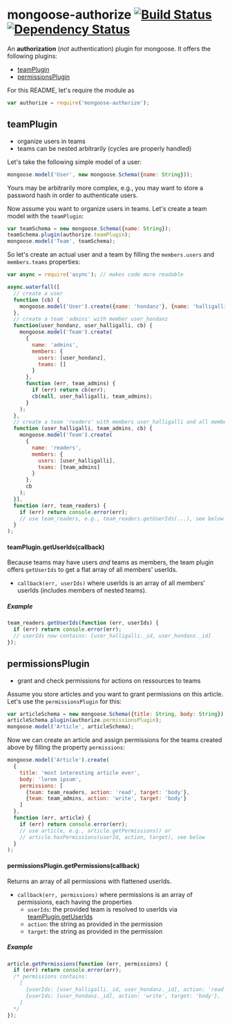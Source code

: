 # mongoose-authorize [![Build Status](https://travis-ci.org/paperhub/mongoose-authorize.svg)](https://travis-ci.org/paperhub/mongoose-authorize) [![Dependency Status](https://gemnasium.com/paperhub/mongoose-authorize.svg)](https://gemnasium.com/paperhub/mongoose-authorize)

An **authorization** (*not* authentication) plugin for mongoose. It offers the following plugins:

 * [teamPlugin](#teamplugin)
 * [permissionsPlugin](#permissionsplugin)

For this README, let's require the module as
```javascript
var authorize = require('mongoose-authorize');
```

## teamPlugin
 * organize users in teams
 * teams can be nested arbitrarily (cycles are properly handled)

Let's take the following simple model of a user:
```javascript
mongoose.model('User', new mongoose.Schema({name: String}));
```
Yours may be arbitrarily more complex, e.g., you may want to store a password hash in order to authenticate users.

Now assume you want to organize users in teams. Let's create a team model with the `teamPlugin`:
```javascript
var teamSchema = new mongoose.Schema({name: String});
teamSchema.plugin(authorize.teamPlugin);
mongoose.model('Team', teamSchema);
```

So let's create an actual user and a team by filling the `members.users` and `members.teams` properties:
```javascript
var async = require('async'); // makes code more readable

async.waterfall([
  // create a user
  function (cb) {
    mongoose.model('User').create({name: 'hondanz'}, {name: 'halligalli'}, cb);
  },
  // create a team 'admins' with member user_hondanz
  function(user_hondanz, user_halligalli, cb) {
    mongoose.model('Team').create(
      {
        name: 'admins',
        members: {
          users: [user_hondanz],
          teams: []
        }
      },
      function (err, team_admins) {
        if (err) return cb(err);
        cb(null, user_halligalli, team_admins);
      }
    );
  },
  // create a team 'readers' with members user_halligalli and all members of team_admins
  function (user_halligalli, team_admins, cb) {
    mongoose.model('Team').create(
      {
        name: 'readers',
        members: {
          users: [user_halligalli],
          teams: [team_admins]
        }
      },
      cb
    );
  }],
  function (err, team_readers) {
    if (err) return console.error(err);
    // use team_readers, e.g., team_readers.getUserIds(...), see below
  }
);
```
#### teamPlugin.getUserIds(callback)
Because teams may have users *and* teams as members, the team plugin offers `getUserIds` to get a flat array of all members' userIds.

 * `callback(err, userIds)` where userIds is an array of all members' userIds (includes members of nested teams).

##### Example
```javascript
team_readers.getUserIds(function (err, userIds) {
  if (err) return console.error(err);
  // userIds now contains: [user_halligalli._id, user_hondanz._id]
});
```

## permissionsPlugin
 * grant and check permissions for actions on ressources to teams

Assume you store articles and you want to grant permissions on this article. Let's use the `permissionsPlugin` for this:
```javascript
var articleSchema = new mongoose.Schema({title: String, body: String});
articleSchema.plugin(authorize.permissionsPlugin);
mongoose.model('Article', articleSchema);
```
Now we can create an article and assign permissions for the teams created above by filling the property `permissions`:
```javascript
mongoose.model('Article').create(
  {
    title: 'most interesting article ever',
    body: 'lorem ipsum',
    permissions: [
      {team: team_readers, action: 'read', target: 'body'},
      {team: team_admins, action: 'write', target: 'body'}
    ]
  },
  function (err, article) {
    if (err) return console.error(err);
    // use article, e.g., article.getPermissions() or
    // article.hasPermissions(userId, action, target), see below
  }
);
```

#### permissionsPlugin.getPermissions(callback)

Returns an array of all permissions with flattened userIds.

 * `callback(err, permissions)` where permissions is an array of permissions, each having the properties
    * `userIds`: the provided team is resolved to userIds via [teamPlugin.getUserIds](#teamplugingetuseridscallback)
    * `action`: the string as provided in the permission
    * `target`: the string as provided in the permission

##### Example
```javascript
article.getPermissions(function (err, permissions) {
  if (err) return console.error(err);
  /* permissions contains:
    [
      {userIds: [user_halligalli._id, user_hondanz._id], action: 'read', target: 'body'},
      {userIds: [user_hondanz._id], action: 'write', target: 'body'},
    ]
  */
});
```
